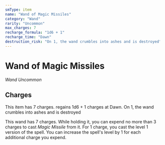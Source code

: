 ```yaml
---
smType: item
name: "Wand of Magic Missiles"
category: "Wand"
rarity: "Uncommon"
max_charges: 7
recharge_formula: "1d6 + 1"
recharge_time: "Dawn"
destruction_risk: "On 1, the wand crumbles into ashes and is destroyed"
---
```


# Wand of Magic Missiles
*Wand Uncommon*

## Charges

This item has 7 charges.
regains 1d6 + 1 charges at Dawn.
On 1, the wand crumbles into ashes and is destroyed

This wand has 7 charges. While holding it, you can expend no more than 3 charges to cast *Magic Missile* from it. For 1 charge, you cast the level 1 version of the spell. You can increase the spell's level by 1 for each additional charge you expend.
